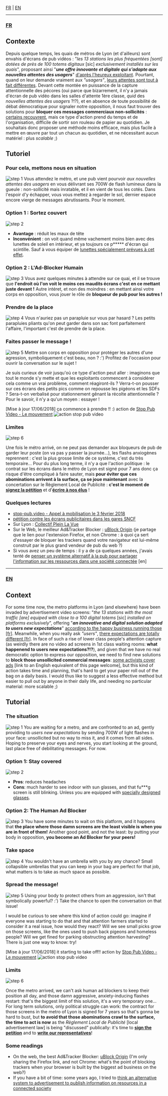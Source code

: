 <a href="#FR" rel="alternate" hreflang="fr">FR</a> | <a href="#EN" rel="alternate" hreflang="en">EN</a>

<hr>
<h3><a name="FR" href="#FR">FR</a></h3>

## Contexte
Depuis quelque temps, les quais de métros de Lyon (et d'ailleurs) sont envahis d'écrans de pub vidéos : "*les 13 stations les plus fréquentées [sont] dotées de près de 100 totems digitaux* [sic] *exclusivement installés sur les quais*", proposant ainsi "***une offre innovante et digitale qui s’adapte aux nouvelles attentes des usagers***" [d'après l'heureux exploitant](http://www.clearchannel.fr/presse/le-sytral-renouvelle-sa-confiance-a-clear-channel-pour-7-ans/). Pourtant, quand on leur demande vraiment aux *"usagers"*, [leurs attentes sont tout à fait différentes](https://www.20minutes.fr/paris/1968867-20161125-paris-vers-suppression-ecrans-publicitaires-metro). Devant cette montée en puissance de la capture attentionnelle des pécores (oui parce que bizarrement, il n'y a jamais d'écran de pub vidéo dans les salles d'attente 1ère classe, *quid* des *nouvelles attentes des usagers* ?!?), et en absence de toute possibilité de débat démocratique pour signaler notre opposition, il nous faut trouver des solutions pour **bloquer ces messages commerciaux non-sollicités** : [certains recouvrent](https://antipub.org/recouvrement-de-publicite/), mais ce type d'action prend du temps et de l'organisation, difficile de sortir son rouleau de papier au quotidien. Je souhaitais donc proposer une méthode moins efficace, mais plus facile à mettre en œuvre par tout un chacun au quotidien, et ne nécessitant aucun matériel : plus *scalable* ;)

## Tutoriel
### Pour cela, mettons nous en situation
![step 1](ad-block-tut_step1.gif)
Vous attendez le métro, et une pub vient pourvoir *aux nouvelles attentes des usagers* en vous délivrant ses 700W de flash lumineux dans la gueule : non-sollicité mais inratable, et il en vient de tous les cotés. Dans l'espoir d'y échapper, vous vous mettez à regarder le sol, dernier espace encore vierge de messages abrutissants. Pour le moment.

### Option 1 : Sortez couvert
![step 2](ad-block-tut_step2.gif)
* **Avantage** : réduit les maux de tête
* **Inconvénient** : on voit quand même vachement moins bien avec des lunettes de soleil en intérieur, et ya toujours ce p\*\*\*\*\* d'écran qui scintille. Sauf à vous équiper de [lunettes spécialement prévues à cet effet](https://www.youtube.com/watch?v=JI8AMRbqY6w).

### Option 2 : L'Ad-Blocker Humain
![step 3](ad-block-tut_step3.gif)
Vous avez quelques minutes à attendre sur ce quai, et il se trouve que **l'endroit où l'on voit le moins ces maudits écrans c'est en ce mettant juste devant !** Autre intéret, et non des moindres : en mettant ainsi votre corps en opposition, vous jouer le rôle de **bloqueur de pub pour les autres !**

### Prendre de la place
![step 4](ad-block-tut_step4.gif)
Vous n'auriez pas un parapluie sur vous par hasard ? Les petits parapluies pliants qu'on peut garder dans son sac font parfaitement l'affaire, l'important c'est de prendre de la place.

### Faites passer le message !
![step 5](ad-block-tut_step5.gif)
Mettre son corps en opposition pour protéger les autres d'une agression, symboliquement c'est beau, non ? :') Profitez de l'occasion pour ouvrir la conversation sur le sujet !

Je suis curieux de voir jusqu'où ce type d'action peut aller : imaginons que tout le monde s'y mette et que les exploitants commencent à considérer cela comme un vrai problème, comment réagiront-ils ? Verra-t-on pousser sur ces écrans des petits pics comme on repousse les pigéons et les SDFs ? Sera-t-on verbalisé pour stationnement gênant la récolte attentionnelle ? Pour le savoir, il n'y a qu'un moyen : essayer !

[Mise à jour 17/06/2018] ça commence à prendre !! :) action de [Stop Pub Video - Le mouvement](https://www.facebook.com/Stop-Pub-Video-Le-mouvement-2060452440887836/)
![action stop pub video](/assets/img/stop_pub_video.jpg)

### Limites
![step 6](ad-block-tut_step6.gif)

Une fois le métro arrivé, on ne peut pas demander aux bloqueurs de pub de garder leur poste (on va pas y passer la journée...), les flashs anxiogènes reprennent : c'est la plus grosse limite de ce système, c'est du très temporaire... Pour du plus long terme, il n'y a que l'action politique : le contrat sur les écrans dans le métro de Lyon est signé pour 7 ans donc ça risque d'être compliqué à faire sauter, mais **pour éviter que ces abominations arrivent à la surface, ça se joue maintenant** avec la concertation sur le Règlement Local de Publicité : **c'est le moment de [signez la pétition](http://pleinlavue.org/)** et d'**[écrire à nos élus](http://pleinlavue.frama.io/generateur-d-email/)** !

### Quelques lectures
* [stop-pub.video - Appel à mobilisation le 3 février 2018](https://stop-pub.video)
* [pétition contre les écrans publicitaires dans les gares SNCF](https://petition.antipub.org/petition/5/)
* Sur Lyon : [Collectif Plein La Vue](http://pleinlavue.org)
* Sur le Web, le meilleur Ad&Tracker Blocker : [uBlock Origin](https://addons.mozilla.org/fr/firefox/addon/ublock-origin/) (je partage que le lien pour l'extension Firefox, et non Chrome : à quoi ça sert d'essayer de bloquer les trackers quand votre navigateur est lui-même construit par le plus grand vendeur de pub du web ?)
* Si vous avez un peu de temps : il y a de ça quelques années, j'avais tenté de [penser un système alternatif à la pub pour partager l'information sur les ressources dans une société connectée](http://maxlath.eu/articles/paper-ethical-marketing/) [en]

<hr>
<h3><a name="EN" href="#EN">EN</a></h3>

## Context
For some time now, the metro platforms in Lyon (and elsewhere) have been invaded by advertisement video screens: "*the 13 stations with the most traffic [are] equiped with close to a 100 digital totems* [sic] *installed on platforms exclusively*", offering "***an innovative and digital solution adapted to users new expectations***" [according to the happy business running those [fr]](http://www.clearchannel.fr/presse/le-sytral-renouvelle-sa-confiance-a-clear-channel-pour-7-ans/). Meanwhile, when you really ask *"users"*, [there expectations are totally different [fr]](https://www.20minutes.fr/paris/1968867-20161125-paris-vers-suppression-ecrans-publicitaires-metro). In face of such a rise of lower class people's attention capture (as weirdly there are no video ad screens in 1st class waiting rooms: **what happenend to users new expectations?!?**), and given that we have no real democratic option to express our opposition, we need to find new solutions to **block those unsollicited commercial messages**: [some activists cover ads](https://antipub.org/recouvrement-de-publicite/) [link to an English equivalent of this page welcome], but this kind of action takes time and planning, that's hard to get your paper roll out of the bag on a daily basis. I would thus like to suggest a less effective method but easier to pull out by anyone in their daily life, and needing no particular material: more scalable ;)

## Tutorial
### The situation
![step 1](ad-block-tut_step1.gif)
You are waiting for a metro, and are confronted to an ad, gently providing to *users new expectations* by sending 700W of light flashes in your face: unsollicited but no way to miss it, and it comes from all sides. Hoping to preserve your eyes and nerves, you start looking at the ground, last place free of debilitating messages. For now.

### Option 1: Stay covered
![step 2](ad-block-tut_step2.gif)
* **Pros**: reduces headaches
* **Cons**: much harder to see indoor with sun glasses, and that fu\*\*\*g screen is still blinking. Unless you are equipped with [specially designed glasses](https://www.youtube.com/watch?v=JI8AMRbqY6w).

### Option 2: The Human Ad Blocker
![step 3](ad-block-tut_step3.gif)
You have some minutes to wait on this platform, and it happens that **the place where those damn screens are the least visible is when you are in front of them!** Another good point, and not the least: by putting your body in opposition, **you become an Ad Blocker for your peers!**

### Take space
![step 4](ad-block-tut_step4.gif)
You wouldn't have an umbrella with you by any chance? Small collapsible umbrellas that you can keep in your bag are perfect for that job, what matters is to take as much space as possible.

### Spread the message!
![step 5](ad-block-tut_step5.gif)
Using your body to protect others from an aggression, isn't that symbolically powerful? :') Take the chance to open the conversation on that issue!

I would be curious to see where this kind of action could go: imagine if everyone was starting to do that and that attention farmers started to consider it a real issue, how would they react? Will we see small picks grow on those screens, like the ones used to push back pigeons and homeless people? Will we get fined for parking obstructing attention harvesting? There is just one way to know: try!

[Mise à jour 17/06/2018] it starting to take off!! action by [Stop Pub Video - Le mouvement](https://www.facebook.com/Stop-Pub-Video-Le-mouvement-2060452440887836/)
![action stop pub video](/assets/img/stop_pub_video.jpg)

### Limits
![step 6](ad-block-tut_step6.gif)

Once the metro arrived, we can't ask human ad blockers to keep their position all day, and those damn aggressive, anxiety-inducing flashes restart: that's the biggest limit of this solution, it's a very temporary one... For long term solutions, only political struggle can work: the contract for those screens in the metro of Lyon is signed for 7 years so that's gonna be hard to bust, but **to avoid that those abominations crawl to the surface, the time to act is now** as the *Règlement Local de Publicité* [local advertisement law] is being "discussed" publically: it's time to **[sign the petition](http://pleinlavue.org/)** and to **[write our representatives](http://pleinlavue.frama.io/generateur-d-email/)**!

### Some readings
* On the web, the best Ad&Tracker Blocker: [uBlock Origin](https://addons.mozilla.org/fr/firefox/addon/ublock-origin/) (I'm only sharing the Firefox link, and not Chrome: what's the point of blocking trackers when your browser is built by the biggest ad business on the web?)
* If you have a bit of time: some years ago, I tried to [think an alternative system to advertisement to publish information on resources in a connected society](http://maxlath.eu/articles/paper-ethical-marketing/)
